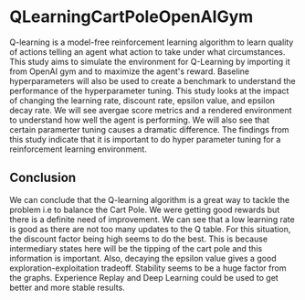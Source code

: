 # QLearningCartPoleOpenAIGym
Q-learning is a model-free reinforcement learning algorithm to learn quality of actions telling an agent what action to take under what circumstances. This study aims to simulate the environment for Q-Learning by importing it from OpenAI gym and to maximize the agent's reward. Baseline hyperparameters will also be used to create a benchmark to understand the performance of the hyperparameter tuning. This study looks at the impact of changing the learning rate, discount rate, epsilon value, and epsilon decay rate. We will see avergae score metrics and a rendered environment to understand how well the agent is performing. We will also see that certain paramerter tuning causes a dramatic difference. The findings from this study indicate that it is important to do hyper parameter tuning for a reinforcement learning environment.

## Conclusion
We can conclude that the Q-learning algorithm is a great way to tackle the problem i.e to balance the Cart Pole. We were getting good rewards but there is a definite need of improvement. We can see that a low learning rate is good as there are not too many updates to the Q table. For this situation, the discount factor being high seems to do the best. This is because intermediary states here will be the tipping of the cart pole and this information is important. Also, decaying the epsilon value gives a good exploration-exploitation tradeoff. Stability seems to be a huge factor from the graphs. Experience Replay and Deep Learning could be used to get better and more stable results.
